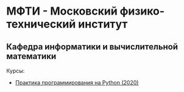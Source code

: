 # МФТИ - Московский физико-технический институт

## Кафедра информатики и вычислительной математики

Курсы:
- [Практика программирования на Python (2020)](Python/)